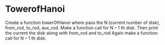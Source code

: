 # TowerofHanoi

Create a function towerOfHanoi where pass the N (current number of disk), from_rod, to_rod, aux_rod.
Make a function call for N – 1 th disk.
Then print the current the disk along with from_rod and to_rod
Again make a function call for N – 1 th disk.
